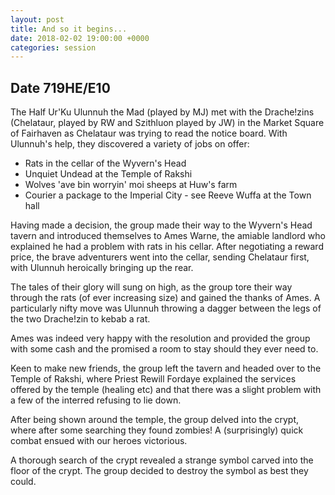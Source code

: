 ```yaml
---
layout: post
title: And so it begins...
date: 2018-02-02 19:00:00 +0000
categories: session
---
```


## Date 719HE/E10

The Half Ur'Ku Ulunnuh the Mad (played by MJ) met with the Drache!zins
(Chelataur, played by RW and Szithluon played by JW) in the Market Square of
Fairhaven as Chelataur was trying to read the notice board. With Ulunnuh's help,
they discovered a variety of jobs on offer:

- Rats in the cellar of the Wyvern's Head
- Unquiet Undead at the Temple of Rakshi
- Wolves 'ave bin worryin' moi sheeps at Huw's farm
- Courier a package to the Imperial City - see Reeve Wuffa at the Town hall

Having made a decision, the group made their way to the Wyvern's Head tavern and
introduced themselves to Ames Warne, the amiable landlord who explained he had a
problem with rats in his cellar. After negotiating a reward price, the brave
adventurers went into the cellar, sending Chelataur first, with Ulunnuh
heroically bringing up the rear.

The tales of their glory will sung on high, as the group tore their way through
the rats (of ever increasing size) and gained the thanks of Ames. A particularly
nifty move was Ulunnuh throwing a dagger between the legs of the two Drache!zin
to kebab a rat.

Ames was indeed very happy with the resolution and provided the group with some
cash and the promised a room to stay should they ever need to.

Keen to make new friends, the group left the tavern and headed over to the
Temple of Rakshi, where Priest Rewill Fordaye explained the services offered by
the temple (healing etc) and that there was a slight problem with a few of the
interred refusing to lie down.

After being shown around the temple, the group delved into the crypt, where
after some searching they found zombies! A (surprisingly) quick combat ensued
with our heroes victorious.

A thorough search of the crypt revealed a strange symbol carved into the floor
of the crypt. The group decided to destroy the symbol as best they could.
